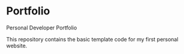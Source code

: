 # Portfolio
Personal Developer Portfolio

This repository contains the basic template code for my first personal website.

